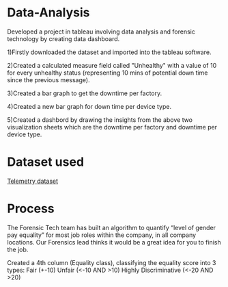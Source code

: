 # Data-Analysis
Developed a project in tableau involving data analysis and forensic technology by creating data dashboard.

1)Firstly downloaded the dataset and imported into the tableau software.

2)Created a calculated measure field called "Unhealthy" with a value of 10 for every unhealthy status (representing 10 mins of potential down time since the previous message).

3)Created a bar graph to get the downtime per factory.

4)Created a new bar graph for down time per device type.

5)Created a dashbord by drawing the insights from the above two visualization sheets which are the downtime per factory and downtime per device type.

# Dataset used
<a href="https://github.com/Shreyas-P2004/JSON-File/blob/main/JSON-File">Telemetry dataset</a>

# Process
The Forensic Tech team has built an algorithm to quantify “level of gender pay equality” for most job roles within the company, in all company locations. Our Forensics lead thinks it would be a great idea for you to finish the job.

Created a 4th column (Equality class), classifying the equality score into 3 types:
Fair (+-10)
Unfair (<-10 AND >10)
Highly Discriminative (<-20 AND >20)



